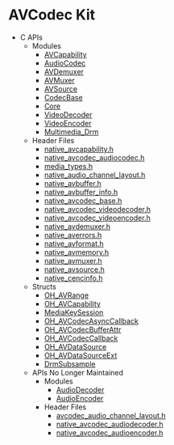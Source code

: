 # AVCodec Kit

<!--Kit: AVCodec Kit-->
<!--Subsystem: Multimedia-->
<!--Owner: @mr-chencxy; @zhanghongran; @yang-xiaoyu5-->
<!--Designer: @dpy2650--->
<!--Tester: @baotianhao; @cyakee-->
<!--Adviser: @zengyawen-->

- C APIs<!--avcodec-c-->
  - Modules<!--avcodec-module-->
    - [AVCapability](capi-avcapability.md)
    - [AudioCodec](capi-audiocodec.md)
    - [AVDemuxer](_a_v_demuxer.md)
    - [AVMuxer](_a_v_muxer.md)
    - [AVSource](_a_v_source.md)
    - [CodecBase](_codec_base.md)
    - [Core](_core.md)
    - [VideoDecoder](_video_decoder.md)
    - [VideoEncoder](_video_encoder.md)
    - [Multimedia_Drm](_multimedia___drm.md)
  - Header Files<!--avcodec-headerfile-->
    - [native_avcapability.h](capi-native-avcapability-h.md)
    - [native_avcodec_audiocodec.h](capi-native-avcodec-audiocodec-h.md)
    - [media_types.h](media__types_8h.md)
    - [native_audio_channel_layout.h](native__audio__channel__layout_8h.md)
    - [native_avbuffer.h](native__avbuffer_8h.md)
    - [native_avbuffer_info.h](native__avbuffer__info_8h.md)
    - [native_avcodec_base.h](native__avcodec__base_8h.md)
    - [native_avcodec_videodecoder.h](native__avcodec__videodecoder_8h.md)
    - [native_avcodec_videoencoder.h](native__avcodec__videoencoder_8h.md)
    - [native_avdemuxer.h](native__avdemuxer_8h.md)
    - [native_averrors.h](native__averrors_8h.md)
    - [native_avformat.h](native__avformat_8h.md)
    - [native_avmemory.h](native__avmemory_8h.md)
    - [native_avmuxer.h](native__avmuxer_8h.md)
    - [native_avsource.h](native__avsource_8h.md)
    - [native_cencinfo.h](native__cencinfo_8h.md)
  - Structs<!--avcodec-struct-->
    - [OH_AVRange](capi-avcapability-oh-avrange.md)
    - [OH_AVCapability](capi-avcapability-oh-avcapability.md)
    - [MediaKeySession](capi-audiocodec-mediakeysession.md)
    - [OH_AVCodecAsyncCallback](_o_h___a_v_codec_async_callback.md)
    - [OH_AVCodecBufferAttr](_o_h___a_v_codec_buffer_attr.md)
    - [OH_AVCodecCallback](_o_h___a_v_codec_callback.md)
    - [OH_AVDataSource](_o_h___a_v_data_source.md)
    - [OH_AVDataSourceExt](_o_h___a_v_data_source_ext.md)
    - [DrmSubsample](_drm_subsample.md)
  - APIs No Longer Maintained<!--avcodec-arkts-dep-->
    - Modules<!--avcodec-module-arkts-dep-->
      - [AudioDecoder](_audio_decoder.md)
      - [AudioEncoder](_audio_encoder.md)
    - Header Files<!--avcodec-headerfile-arkts-dep-->
      - [avcodec_audio_channel_layout.h](avcodec__audio__channel__layout_8h.md)
      - [native_avcodec_audiodecoder.h](native__avcodec__audiodecoder_8h.md)
      - [native_avcodec_audioencoder.h](native__avcodec__audioencoder_8h.md)
